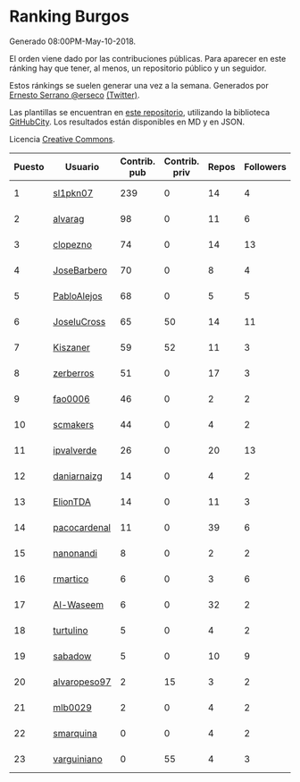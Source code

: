 # Ranking Burgos

Generado 08:00PM-May-10-2018.

El orden viene dado por las contribuciones públicas. Para aparecer en este ránking hay que tener, al menos, un repositorio público y un seguidor.

Estos ránkings se suelen generar una vez a la semana. Generados por [Ernesto Serrano @erseco](https://github.com/erseco/) [(Twitter)](https://twitter.com/erseco).

Las plantillas se encuentran en [este repositorio](https://github.com/iblancasa/GH-Spanish-Ranking), utilizando la biblioteca [GitHubCity](https://github.com/iblancasa/GitHubCity). Los resultados están disponibles en MD y en JSON.

Licencia [Creative Commons](https://creativecommons.org/licenses/by/4.0/).

| Puesto   |  Usuario  | Contrib. pub | Contrib. priv |Repos| Followers | Desde |  Avatar  |
|----------|-----------|--------------|---------------|-----|-----------|-------|----------|
|1|[sl1pkn07](https://github.com/sl1pkn07)|239|0|14|4|2010-11-01|![sl1pkn07](https://avatars0.githubusercontent.com/u/462213)|
|2|[alvarag](https://github.com/alvarag)|98|0|11|6|2014-11-21|![alvarag](https://avatars3.githubusercontent.com/u/9881614)|
|3|[clopezno](https://github.com/clopezno)|74|0|14|13|2012-02-20|![clopezno](https://avatars1.githubusercontent.com/u/1453744)|
|4|[JoseBarbero](https://github.com/JoseBarbero)|70|0|8|4|2016-02-25|![JoseBarbero](https://avatars0.githubusercontent.com/u/17479313)|
|5|[PabloAlejos](https://github.com/PabloAlejos)|68|0|5|5|2014-10-09|![PabloAlejos](https://avatars1.githubusercontent.com/u/9104772)|
|6|[JoseluCross](https://github.com/JoseluCross)|65|50|14|11|2015-08-27|![JoseluCross](https://avatars0.githubusercontent.com/u/14005926)|
|7|[Kiszaner](https://github.com/Kiszaner)|59|52|11|3|2014-10-08|![Kiszaner](https://avatars2.githubusercontent.com/u/9079893)|
|8|[zerberros](https://github.com/zerberros)|51|0|17|3|2013-11-13|![zerberros](https://avatars3.githubusercontent.com/u/5930950)|
|9|[fao0006](https://github.com/fao0006)|46|0|2|2|2017-10-31|![fao0006](https://avatars3.githubusercontent.com/u/33248343)|
|10|[scmakers](https://github.com/scmakers)|44|0|4|2|2017-04-05|![scmakers](https://avatars2.githubusercontent.com/u/26918493)|
|11|[ipvalverde](https://github.com/ipvalverde)|26|0|20|13|2014-03-08|![ipvalverde](https://avatars0.githubusercontent.com/u/6889318)|
|12|[daniarnaizg](https://github.com/daniarnaizg)|14|0|4|2|2016-10-24|![daniarnaizg](https://avatars0.githubusercontent.com/u/23025125)|
|13|[ElionTDA](https://github.com/ElionTDA)|14|0|11|3|2013-09-21|![ElionTDA](https://avatars1.githubusercontent.com/u/5507129)|
|14|[pacocardenal](https://github.com/pacocardenal)|11|0|39|6|2013-09-12|![pacocardenal](https://avatars3.githubusercontent.com/u/5442055)|
|15|[nanonandi](https://github.com/nanonandi)|8|0|2|2|2016-07-03|![nanonandi](https://avatars3.githubusercontent.com/u/20266109)|
|16|[rmartico](https://github.com/rmartico)|6|0|3|6|2012-10-11|![rmartico](https://avatars2.githubusercontent.com/u/2535865)|
|17|[Al-Waseem](https://github.com/Al-Waseem)|6|0|32|2|2013-12-26|![Al-Waseem](https://avatars1.githubusercontent.com/u/6266689)|
|18|[turtulino](https://github.com/turtulino)|5|0|4|2|2011-08-25|![turtulino](https://avatars3.githubusercontent.com/u/1004178)|
|19|[sabadow](https://github.com/sabadow)|5|0|10|9|2012-02-08|![sabadow](https://avatars2.githubusercontent.com/u/1420021)|
|20|[alvaropeso97](https://github.com/alvaropeso97)|2|15|3|2|2016-10-23|![alvaropeso97](https://avatars0.githubusercontent.com/u/23009799)|
|21|[mlb0029](https://github.com/mlb0029)|2|0|4|2|2016-10-25|![mlb0029](https://avatars2.githubusercontent.com/u/23051789)|
|22|[smarquina](https://github.com/smarquina)|0|0|4|2|2015-04-29|![smarquina](https://avatars3.githubusercontent.com/u/12174981)|
|23|[varguiniano](https://github.com/varguiniano)|0|55|4|3|2013-03-03|![varguiniano](https://avatars3.githubusercontent.com/u/3752289)|
